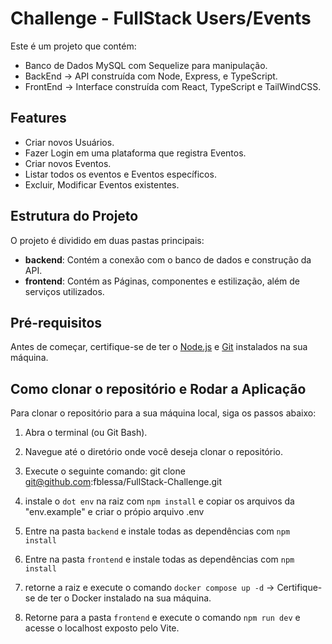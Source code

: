 # Challenge - FullStack Users/Events

Este é um projeto que contém:

- Banco de Dados MySQL com Sequelize para manipulação.
- BackEnd -> API construída com Node, Express, e TypeScript.
- FrontEnd -> Interface construída com React, TypeScript e TailWindCSS.

## Features

- Criar novos Usuários.
- Fazer Login em uma plataforma que registra Eventos.
- Criar novos Eventos.
- Listar todos os eventos e Eventos específicos.
- Excluir, Modificar Eventos existentes.

## Estrutura do Projeto

O projeto é dividido em duas pastas principais:

- **backend**: Contém a conexão com o banco de dados e construção da API.
- **frontend**: Contém as Páginas, componentes e estilização, além de serviços utilizados.

## Pré-requisitos

Antes de começar, certifique-se de ter o [Node.js](https://nodejs.org/) e [Git](https://git-scm.com/) instalados na sua máquina.

## Como clonar o repositório e Rodar a Aplicação

Para clonar o repositório para a sua máquina local, siga os passos abaixo:

1. Abra o terminal (ou Git Bash).
2. Navegue até o diretório onde você deseja clonar o repositório.
3. Execute o seguinte comando:
  git clone git@github.com:fblessa/FullStack-Challenge.git

4. instale o `dot env` na raiz com `npm install` e copiar os arquivos da "env.example" e criar o própio arquivo .env
5. Entre na pasta `backend` e instale todas as dependências com `npm install`
6. Entre na pasta `frontend` e instale todas as dependências com `npm install`
7. retorne a raiz e execute o comando `docker compose up -d` -> Certifique-se de ter o Docker instalado na sua máquina.
8. Retorne para a pasta `frontend` e execute o comando `npm run dev` e acesse o localhost exposto pelo Vite.